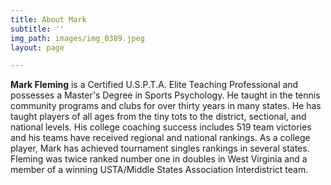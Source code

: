 ```yaml
---
title: About Mark
subtitle: ''
img_path: images/img_0389.jpeg
layout: page

---
```

**Mark Fleming** is a Certified U.S.P.T.A. Elite Teaching Professional and possesses a Master's Degree in Sports Psychology. He taught in the tennis community programs and clubs for over thirty years in many states. He has taught players of all ages from the tiny tots to the district, sectional, and national levels. His college coaching success includes 519 team victories and his teams have received regional and national rankings. As a college player, Mark has achieved tournament singles rankings in several states. Fleming was twice ranked number one in doubles in West Virginia and a member of a winning USTA/Middle States Association Interdistrict team.